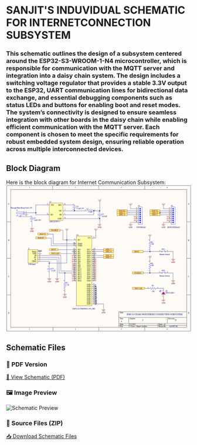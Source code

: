 # SANJIT'S INDUVIDUAL SCHEMATIC FOR INTERNETCONNECTION SUBSYSTEM
### This schematic outlines the design of a subsystem centered around the ESP32-S3-WROOM-1-N4 microcontroller, which is responsible for communication with the MQTT server and integration into a daisy chain system. The design includes a switching voltage regulator that provides a stable 3.3V output to the ESP32, UART communication lines for bidirectional data exchange, and essential debugging components such as status LEDs and buttons for enabling boot and reset modes. The system’s connectivity is designed to ensure seamless integration with other boards in the daisy chain while enabling efficient communication with the MQTT server. Each component is chosen to meet the specific requirements for robust embedded system design, ensuring reliable operation across multiple interconnected devices.

## Block Diagram
Here is the block diagram for Internet Communication Subsystem:
![Stage 1: Ideation](./subfolder/schematic.png)

## Schematic Files

### 📄 PDF Version  
[📎 View Schematic (PDF)](https://drive.google.com/file/d/1_nQq1XITIq_VuZgxU-aooXvd6ZK00ZMX/view?usp=sharing)

### 🖼️ Image Preview  
![Schematic Preview](docs/schematic.png)

### 📁 Source Files (ZIP)  
[📥 Download Schematic Files](https://drive.google.com/file/d/15IpONTE-EmsckBEL_MQ3iigdeJClUABM/view?usp=sharing)


